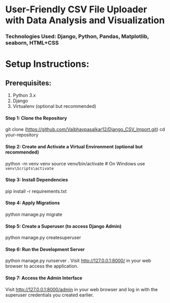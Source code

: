 # User-Friendly CSV File Uploader with Data Analysis and Visualization

### Technologies Used: Django, Python, Pandas, Matplotlib, seaborn, HTML+CSS

# Setup Instructions:
## Prerequisites:
1) Python 3.x
2) Django 
3) Virtualenv (optional but recommended)

#### Step 1: Clone the Repository
git clone (https://github.com/Vaibhavpasalkar12/Django_CSV_Import.git)
cd your-repository
#### Step 2: Create and Activate a Virtual Environment (optional but recommended)
python -m venv venv
source venv/bin/activate   # On Windows use `venv\Scripts\activate`
#### Step 3: Install Dependencies
pip install -r requirements.txt
#### Step 4: Apply Migrations
python manage.py migrate
#### Step 5: Create a Superuser (to access Django Admin)
python manage.py createsuperuser
#### Step 6: Run the Development Server
python manage.py runserver . 
Visit http://127.0.0.1:8000/ in your web browser to access the application.
#### Step 7: Access the Admin Interface
Visit http://127.0.0.1:8000/admin in your web browser and log in with the superuser credentials you created earlier.
